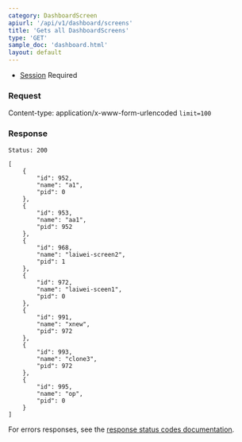 ```yaml
---
category: DashboardScreen
apiurl: '/api/v1/dashboard/screens'
title: 'Gets all DashboardScreens'
type: 'GET'
sample_doc: 'dashboard.html'
layout: default
---
```


* [Session](#/authentication) Required

### Request
Content-type: application/x-www-form-urlencoded
```limit=100```

### Response
```Status: 200```
```
[
    {
        "id": 952,
        "name": "a1",
        "pid": 0
    },
    {
        "id": 953,
        "name": "aa1",
        "pid": 952
    },
    {
        "id": 968,
        "name": "laiwei-screen2",
        "pid": 1
    },
    {
        "id": 972,
        "name": "laiwei-sceen1",
        "pid": 0
    },
    {
        "id": 991,
        "name": "xnew",
        "pid": 972
    },
    {
        "id": 993,
        "name": "clone3",
        "pid": 972
    },
    {
        "id": 995,
        "name": "op",
        "pid": 0
    }
]
```

For errors responses, see the [response status codes documentation](#/response-status-codes).
